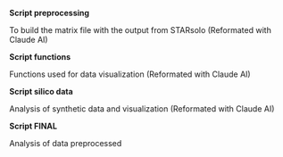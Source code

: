 **Script preprocessing**

To build the matrix file with the output from STARsolo
(Reformated with Claude AI)

**Script  functions**

Functions used for data visualization
(Reformated with Claude AI)


**Script silico data**

Analysis of synthetic data and visualization
(Reformated with Claude AI)


**Script FINAL**

Analysis of data preprocessed

